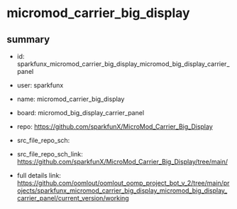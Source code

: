 # micromod_carrier_big_display
 
## summary 
* id: sparkfunx_micromod_carrier_big_display_micromod_big_display_carrier_panel
* user: sparkfunx
* name: micromod_carrier_big_display
* board: micromod_big_display_carrier_panel
* repo: https://github.com/sparkfunX/MicroMod_Carrier_Big_Display



* src_file_repo_sch: 
* src_file_repo_sch_link: https://github.com/sparkfunX/MicroMod_Carrier_Big_Display/tree/main/
* full details link: https://github.com/oomlout/oomlout_oomp_project_bot_v_2/tree/main/projects/sparkfunx_micromod_carrier_big_display_micromod_big_display_carrier_panel/current_version/working  







